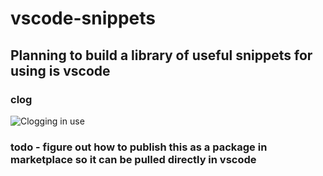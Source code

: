 # vscode-snippets

## Planning to build a library of useful snippets for using is vscode

### clog

![Clogging in use](https://github.com/phillipbarron/vscode-snippets/blob/master/assets/littleClogging.gif?raw=true)

### todo - figure out how to publish this as a package in marketplace so it can be pulled directly in vscode